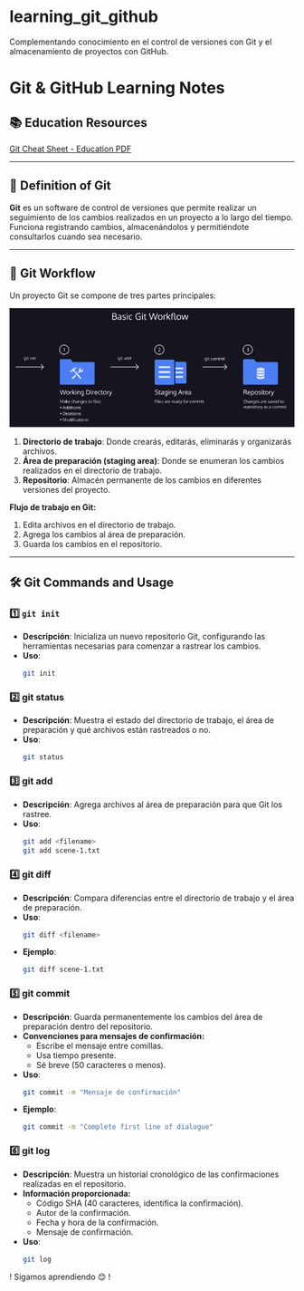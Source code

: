 # learning_git_github
Complementando conocimiento en el control de versiones con Git y el almacenamiento de proyectos con GitHub.
# Git & GitHub Learning Notes

## 📚 Education Resources
[Git Cheat Sheet - Education PDF](https://education.github.com/git-cheat-sheet-education.pdf)

---

## 📝 Definition of Git
**Git** es un software de control de versiones que permite realizar un seguimiento de los cambios realizados en un proyecto a lo largo del tiempo.  
Funciona registrando cambios, almacenándolos y permitiéndote consultarlos cuando sea necesario.

---

## 🔄 Git Workflow
Un proyecto Git se compone de tres partes principales:

<img src="https://github.com/Jhonchuri11/learning_git_github/blob/main/basic%20-%20workflow/workflow.png" alt="Git Workflow" width="600">

1. **Directorio de trabajo**: Donde crearás, editarás, eliminarás y organizarás archivos.
2. **Área de preparación (staging area)**: Donde se enumeran los cambios realizados en el directorio de trabajo.
3. **Repositorio**: Almacén permanente de los cambios en diferentes versiones del proyecto.

**Flujo de trabajo en Git:**
1. Edita archivos en el directorio de trabajo.
2. Agrega los cambios al área de preparación.
3. Guarda los cambios en el repositorio.

---

## 🛠️ Git Commands and Usage

### 1️⃣ `git init`
- **Descripción**: Inicializa un nuevo repositorio Git, configurando las herramientas necesarias para comenzar a rastrear los cambios.  
- **Uso**:  
  ```bash
  git init
### 2️⃣ git status
- **Descripción**: Muestra el estado del directorio de trabajo, el área de preparación y qué archivos están rastreados o no.  
- **Uso**:  
  ```bash
  git status
### 3️⃣ git add
- **Descripción**: Agrega archivos al área de preparación para que Git los rastree.
- **Uso**:  
  ```bash
  git add <filename>
  git add scene-1.txt
### 4️⃣ git diff
- **Descripción**: Compara diferencias entre el directorio de trabajo y el área de preparación.
- **Uso**:  
  ```bash
  git diff <filename>
- **Ejemplo**:  
  ```bash
  git diff scene-1.txt
### 5️⃣ git commit
- **Descripción**: Guarda permanentemente los cambios del área de preparación dentro del repositorio.
- **Convenciones para mensajes de confirmación:**
   - Escribe el mensaje entre comillas.
   - Usa tiempo presente.
   - Sé breve (50 caracteres o menos).
- **Uso**:  
  ```bash
  git commit -m "Mensaje de confirmación"
- **Ejemplo**:  
  ```bash
  git commit -m "Complete first line of dialogue"
### 6️⃣ git log
- **Descripción**: Muestra un historial cronológico de las confirmaciones realizadas en el repositorio.
- **Información proporcionada:**
   - Código SHA (40 caracteres, identifica la confirmación).
   - Autor de la confirmación.
   - Fecha y hora de la confirmación.
   - Mensaje de confirmación.
- **Uso**:  
  ```bash
  git log
! Sigamos aprendiendo 😊 !

